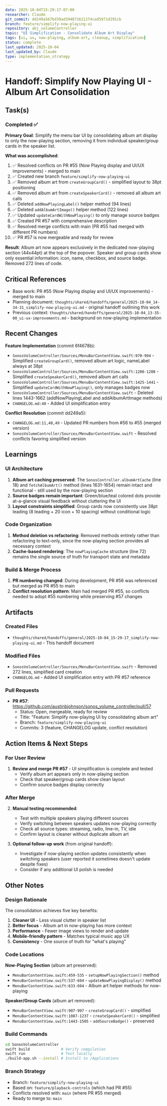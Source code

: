 ```yaml
---
date: 2025-10-04T15:29:17-07:00
researcher: Claude
git_commit: dd249a567bd39ad3948716212f4cad5971d291cb
branch: feature/simplify-now-playing-ui
repository: abj_volumeController
topic: "UI Simplification - Consolidate Album Art Display"
tags: [ui, ux, now-playing, album-art, cleanup, simplification]
status: complete
last_updated: 2025-10-04
last_updated_by: Claude
type: implementation_strategy
---
```


# Handoff: Simplify Now Playing UI - Album Art Consolidation

## Task(s)

### Completed ✅
**Primary Goal**: Simplify the menu bar UI by consolidating album art display to only the now-playing section, removing it from individual speaker/group cards in the speaker list.

**What was accomplished**:
1. ✅ Resolved conflicts on PR #55 (Now Playing display and UI/UX improvements) - merged to main
2. ✅ Created new branch `feature/simplify-now-playing-ui` 
3. ✅ Removed album art from `createGroupCard()` - simplified layout to 38pt positioning
4. ✅ Removed album art from `createSpeakerCard()` - removed all album art calls
5. ✅ Deleted `addNowPlayingLabel()` helper method (94 lines)
6. ✅ Deleted `addAlbumArtImage()` helper method (122 lines)
7. ✅ Updated `updateCardWithNowPlaying()` to only manage source badges
8. ✅ Created PR #57 with comprehensive description
9. ✅ Resolved merge conflicts with main (PR #55 had merged with different PR numbers)
10. ✅ PR #57 is now mergeable and ready for review

**Result**: Album art now appears exclusively in the dedicated now-playing section (44x44pt) at the top of the popover. Speaker and group cards show only essential information: icon, name, checkbox, and source badge. Removed 272 lines of code.

## Critical References

- Base work: PR #55 (Now Playing display and UI/UX improvements) - merged to main
- Planning document: `thoughts/shared/handoffs/general/2025-10-04_14-34-31_simplify-now-playing-ui.md` - original handoff outlining this work
- Previous context: `thoughts/shared/handoffs/general/2025-10-04_13-35-00_ui-ux-improvements.md` - background on now-playing implementation

## Recent Changes

**Feature Implementation** (commit 6f4678b):
- `SonosVolumeController/Sources/MenuBarContentView.swift:970-994` - Simplified `createGroupCard()`, removed album art logic, nameLabel always at 38pt
- `SonosVolumeController/Sources/MenuBarContentView.swift:1200-1208` - Simplified `createSpeakerCard()`, removed album art calls
- `SonosVolumeController/Sources/MenuBarContentView.swift:1425-1441` - Simplified `updateCardWithNowPlaying()`, only manages badges now
- `SonosVolumeController/Sources/MenuBarContentView.swift` - Deleted lines 1443-1662 (addNowPlayingLabel and addAlbumArtImage methods)
- `CHANGELOG.md:40` - Added UI simplification entry

**Conflict Resolution** (commit dd249a5):
- `CHANGELOG.md:11,40,49` - Updated PR numbers from #56 to #55 (merged version)
- `SonosVolumeController/Sources/MenuBarContentView.swift` - Resolved conflicts favoring simplified version

## Learnings

### UI Architecture
1. **Album art caching preserved**: The `SonosController.albumArtCache` (line 18) and `fetchAlbumArt()` method (lines 1631-1654) remain intact and functional - still used by the now-playing section
2. **Source badges remain important**: Green/blue/teal colored dots provide at-a-glance visual feedback without cluttering the UI
3. **Layout constraints simplified**: Group cards now consistently use 38pt leading (8 leading + 20 icon + 10 spacing) without conditional logic

### Code Organization
1. **Method deletion vs refactoring**: Removed methods entirely rather than refactoring to text-only, since the now-playing section provides all necessary context
2. **Cache-based rendering**: The `nowPlayingCache` structure (line 72) remains the single source of truth for transport state and metadata

### Build & Merge Process
1. **PR numbering changed**: During development, PR #56 was referenced but merged as PR #55 to main
2. **Conflict resolution pattern**: Main had merged PR #55, so conflicts needed to adopt #55 numbering while preserving #57 changes

## Artifacts

### Created Files
- `thoughts/shared/handoffs/general/2025-10-04_15-29-17_simplify-now-playing-ui.md` - This handoff document

### Modified Files
- `SonosVolumeController/Sources/MenuBarContentView.swift` - Removed 272 lines, simplified card creation
- `CHANGELOG.md` - Added UI simplification entry with PR #57 reference

### Pull Requests
- **PR #57**: https://github.com/austinbjohnson/sonos_volume_controller/pull/57
  - Status: Open, mergeable, ready for review
  - Title: "Feature: Simplify now-playing UI by consolidating album art"
  - Branch: `feature/simplify-now-playing-ui`
  - Commits: 3 (feature, CHANGELOG update, conflict resolution)

## Action Items & Next Steps

### For User Review
1. **Review and merge PR #57** - UI simplification is complete and tested
   - Verify album art appears only in now-playing section
   - Check that speaker/group cards show clean layout
   - Confirm source badges display correctly

### After Merge
2. **Manual testing recommended**:
   - Test with multiple speakers playing different sources
   - Verify switching between speakers updates now-playing correctly
   - Check all source types: streaming, radio, line-in, TV, idle
   - Confirm layout is cleaner without duplicate album art

3. **Optional follow-up work** (from original handoff):
   - Investigate if now-playing section updates consistently when switching speakers (user reported it sometimes doesn't update despite fixes)
   - Consider if any additional UI polish is needed

## Other Notes

### Design Rationale
The consolidation achieves five key benefits:
1. **Cleaner UI** - Less visual clutter in speaker list
2. **Better focus** - Album art in now-playing has more context
3. **Performance** - Fewer image views to render and update
4. **Mobile-friendly pattern** - Matches typical music app UX
5. **Consistency** - One source of truth for "what's playing"

### Code Locations
**Now-Playing Section** (album art preserved):
- `MenuBarContentView.swift:459-535` - `setupNowPlayingSection()` method
- `MenuBarContentView.swift:537-694` - `updateNowPlayingDisplay()` method
- `MenuBarContentView.swift:633-694` - Album art helper methods for now-playing

**Speaker/Group Cards** (album art removed):
- `MenuBarContentView.swift:907-997` - `createGroupCard()` - simplified
- `MenuBarContentView.swift:1087-1237` - `createSpeakerCard()` - simplified
- `MenuBarContentView.swift:1443-1505` - `addSourceBadge()` - preserved

### Build Commands
```bash
cd SonosVolumeController
swift build              # Verify compilation
swift run                # Test locally
./build-app.sh --install # Install to /Applications
```

### Branch Strategy
- Branch: `feature/simplify-now-playing-ui`
- Based on: `feature/playback-controls` (which had PR #55)
- Conflicts resolved with: `main` (where PR #55 merged)
- Ready to merge to: `main`


